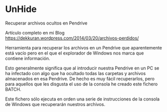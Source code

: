 # UnHide
Recuperar archivos ocultos en Pendrive

Artículo completo en mi Blog
https://dekkuran.wordpress.com/2014/03/20/archivos-perdidos/

Herramienta para recuperar los archivos en un Pendrive que aparentemente está vacío pero en el que el explorador de Windows
nos marca que contiene información.

Esto generalmente significa que al introducir nuestra Pendrive en un PC se ha infectado con algo que ha ocultado todas las 
carpetas y archivos almacenados en esa Pendrive. De hecho es muy fácil recuperarlos, pero para aquellos que les disgusta
el uso de la consola he creado este fichero BATCH.

Este fichero sólo ejecuta en orden una serie de instrucciones de la consola de Windows que recuperarán nuestros archivos.
